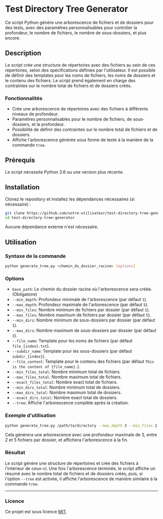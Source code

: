 
# Test Directory Tree Generator

Ce script Python génère une arborescence de fichiers et de dossiers pour des tests, avec des paramètres personnalisables pour contrôler la profondeur, le nombre de fichiers, le nombre de sous-dossiers, et plus encore.

## Description

Le script crée une structure de répertoires avec des fichiers au sein de ces répertoires, selon des spécifications définies par l'utilisateur. Il est possible de définir des templates pour les noms de fichiers, les noms de dossiers et le contenu des fichiers. Le script prend également en charge des contraintes sur le nombre total de fichiers et de dossiers créés.

### Fonctionnalités

- Crée une arborescence de répertoires avec des fichiers à différents niveaux de profondeur.
- Paramètres personnalisables pour le nombre de fichiers, de sous-dossiers, et la profondeur.
- Possibilité de définir des contraintes sur le nombre total de fichiers et de dossiers.
- Affiche l'arborescence générée sous forme de texte à la manière de la commande `tree`.

## Prérequis

Le script nécessite Python 3.6 ou une version plus récente.

## Installation

Clonez le repository et installez les dépendances nécessaires (si nécessaire) :

```bash
git clone https://github.com/votre-utilisateur/test-directory-tree-generator.git
cd test-directory-tree-generator
```

Aucune dépendance externe n'est nécessaire.

## Utilisation

### Syntaxe de la commande

```bash
python generate_tree.py <chemin_du_dossier_racine> [options]
```

### Options

- `base_path`: Le chemin du dossier racine où l'arborescence sera créée. (Obligatoire)
- `--min_depth`: Profondeur minimale de l'arborescence (par défaut `1`).
- `--max_depth`: Profondeur maximale de l'arborescence (par défaut `5`).
- `--min_files`: Nombre minimum de fichiers par dossier (par défaut `1`).
- `--max_files`: Nombre maximum de fichiers par dossier (par défaut `5`).
- `--min_dirs`: Nombre minimum de sous-dossiers par dossier (par défaut `1`).
- `--max_dirs`: Nombre maximum de sous-dossiers par dossier (par défaut `3`).
- `--file_name`: Template pour les noms de fichiers (par défaut `file_{index}.txt`).
- `--subdir_name`: Template pour les sous-dossiers (par défaut `subdir_{index}`).
- `--file_content`: Template pour le contenu des fichiers (par défaut `This is the content of {file_name}.`).
- `--min_files_total`: Nombre minimum total de fichiers.
- `--max_files_total`: Nombre maximum total de fichiers.
- `--exact_files_total`: Nombre exact total de fichiers.
- `--min_dirs_total`: Nombre minimum total de dossiers.
- `--max_dirs_total`: Nombre maximum total de dossiers.
- `--exact_dirs_total`: Nombre exact total de dossiers.
- `--tree`: Affiche l'arborescence complète après la création.

### Exemple d'utilisation

```bash
python generate_tree.py /path/to/directory --max_depth 3 --min_files 2 --max_files 5 --tree
```

Cela générera une arborescence avec une profondeur maximale de 3, entre 2 et 5 fichiers par dossier, et affichera l'arborescence à la fin.

### Résultat

Le script génère une structure de répertoires et crée des fichiers à l'intérieur de ceux-ci. Une fois l'arborescence terminée, le script affiche un résumé avec le nombre total de fichiers et de dossiers créés, puis, si l'option `--tree` est activée, il affiche l'arborescence de manière similaire à la commande `tree`.

---

### Licence

Ce projet est sous licence [MIT](LICENSE).
